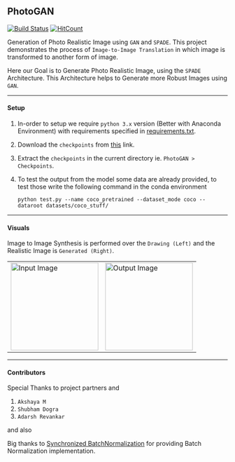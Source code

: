 PhotoGAN
---
[![Build Status](https://travis-ci.org/AdarshRevankar/PhotoGAN.png?branch=master)](https://travis-ci.org/AdarshRevankar/PhotoGAN)
[![HitCount](http://hits.dwyl.com/AdarshRevankar/PhotoGAN.svg)](http://hits.dwyl.com/AdarshRevankar/PhotoGAN)

Generation of Photo Realistic Image using `GAN` and `SPADE`. This project demonstrates the process of `Image-to-Image Translation` in which image is transformed to another form of image.

Here our Goal is to Generate Photo Realistic Image, using the `SPADE` Architecture. This Architecture helps to Generate more Robust Images using `GAN`.

---
#### Setup
1. In-order to setup we require `python 3.x` version (Better with Anaconda Environment) with requirements specified in [requirements.txt](https://github.com/AdarshRevankar/PhotoGAN/blob/master/requirements.txt).
1. Download the `checkpoints` from [this](https://drive.google.com/open?id=1hHyGiQhM5pOIOCcpor7LzyUT5hiAZnGM) link.
1. Extract the `checkpoints` in the current directory ie. `PhotoGAN > Checkpoints`.
1. To test the output from the model some data are already provided, to test those write the following command in the conda environment
   
   `python test.py --name coco_pretrained --dataset_mode coco --dataroot datasets/coco_stuff/`

---
#### Visuals
Image to Image Synthesis is performed over the `Drawing (Left)` and the Realistic Image is `Generated (Right)`.
<table style="animation: ease-in-out">
    <tr>
        <td>
            <img src="https://user-images.githubusercontent.com/48080453/80318196-ef689f00-8825-11ea-9819-7a9ff20c9ed8.png" width="200xp" height="200xp" alt="Input Image"/>
        </td>
        <td>
            <img src="https://user-images.githubusercontent.com/48080453/80318201-fa233400-8825-11ea-8232-da120fa6d66a.png" width="200xp" height="200xp" alt="Output Image"/>
        </td>
    </tr>
</table>

---
#### Contributors
Special Thanks to project partners and 

1. `Akshaya M`
1. `Shubham Dogra`
1. `Adarsh Revankar`

and also

Big thanks to [Synchronized BatchNormalization](github.com/vacancy/Synchronized-BatchNorm-PyTorch) for providing Batch Normalization implementation.